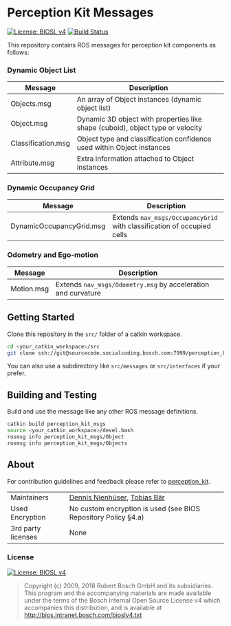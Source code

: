 # Perception Kit Messages  <!-- omit in toc -->

[![License: BIOSL v4](http://bios.intranet.bosch.com/bioslv4-badge.svg)](https://inside-docupedia.bosch.com/confluence/display/SCOS/BIOS+License+V4)
[![Build Status](http://asy-ci-ape.rng.de.bosch.com:8080/buildStatus/icon?job=perception_kit_msgs%2Fmaster)](http://asy-ci-ape.rng.de.bosch.com:8080/job/perception_kit_msgs/job/master/)

This repository contains ROS messages for perception kit components as follows:

### Dynamic Object List

| Message            | Description                                                                    |
| -------------------|--------------------------------------------------------------------------------|
| Objects.msg        | An array of Object instances (dynamic object list)                             |
| Object.msg         | Dynamic 3D object with properties like shape (cuboid), object type or velocity |
| Classification.msg | Object type and classification confidence used within Object instances         |
| Attribute.msg      | Extra information attached to Object instances                                 |

### Dynamic Occupancy Grid

| Message                  | Description                                                              |
| -------------------------|--------------------------------------------------------------------------|
| DynamicOccupancyGrid.msg | Extends `nav_msgs/OccupancyGrid` with classification of occupied cells   |

### Odometry and Ego-motion

| Message            | Description                                                                    |
| -------------------|--------------------------------------------------------------------------------|
| Motion.msg         | Extends `nav_msgs/Odometry.msg` by acceleration and curvature                  |

## Getting Started

Clone this repository in the ```src/``` folder of a catkin workspace.

```bash
cd <your_catkin_workspace>/src
git clone ssh://git@sourcecode.socialcoding.bosch.com:7999/perception_kit/perception_kit_msgs.git
```

You can also use a subdirectory like ```src/messages``` or ```src/interfaces``` if your prefer.

## Building and Testing

Build and use the message like any other ROS message definitions.

```bash
catkin build perception_kit_msgs
source <your_catkin_workspace>/devel.bash
rosmsg info perception_kit_msgs/Object
rosmsg info perception_kit_msgs/Objects
```

## About

For contribution guidelines and feedback please refer to [perception_kit](https://sourcecode.socialcoding.bosch.com/projects/PERCEPTION_KIT/repos/0_perception_kit/browse/README.md).

|                    |         |
| -------------------|---------|
| Maintainers        | <a href="mailto:dennis.nienhueser@de.bosch.com">Dennis Nienhüser</a>, <a href="mailto:tobias.baer3@de.bosch.com">Tobias Bär</a> |
| Used Encryption    | No custom encryption is used (see BIOS Repository Policy §4.a) |
| 3rd party licenses | None    |

### License

[![License: BIOSL v4](http://bios.intranet.bosch.com/bioslv4-badge.svg)](#license)

> Copyright (c) 2009, 2018 Robert Bosch GmbH and its subsidiaries.
> This program and the accompanying materials are made available under
> the terms of the Bosch Internal Open Source License v4
> which accompanies this distribution, and is available at
> http://bios.intranet.bosch.com/bioslv4.txt
